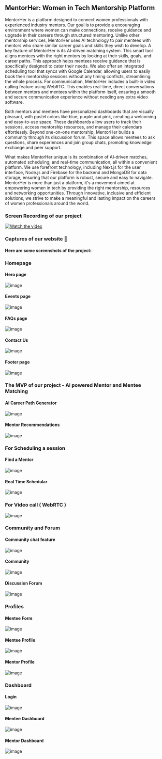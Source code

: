 ## MentorHer: Women in Tech Mentorship Platform

MentorHer is a platform designed to connect women professionals with experienced industry mentors. Our goal is to provide a encouraging environment where women can make connections, receive guidance and upgrade in their careers through structured mentoring. Unlike other mentorship services, MentorHer uses AI technology to pair mentees with mentors who share similar career goals and skills they wish to develop. A key feature of MentorHer is its AI-driven matching system. This smart tool aligns mentees with the right mentors by looking at their skills, goals, and career paths. This approach helps mentees receive guidance that is specifically designed to cater their needs. We also offer an integrated scheduling tool that syncs with Google Calendar, allowing users to easily book their mentorship sessions without any timing conflicts, streamlining the whole process. For communication, MentorHer includes a built-in video calling feature using WebRTC. This enables real-time, direct conversations between mentors and mentees within the platform itself, ensuring a smooth and secure communication experience without needing any extra video software. 

Both mentors and mentees have personalized dashboards that are visually pleasant, with pastel colors like blue, purple and pink, creating a welcoming and easy-to-use space. These dashboards allow users to track their sessions, access mentorship resources, and manage their calendars effortlessly. Beyond one-on-one mentorship, MentorHer builds a community through its discussion forum. This space allows mentees to ask questions, share experiences and join group chats, promoting knowledge exchange and peer support. 

What makes MentorHer unique is its combination of AI-driven matches, automated scheduling, and real-time communication, all within a convenient platform. We use forefront technology, including Next.js for the user interface, Node.js and Firebase for the backend and MongoDB for data storage, ensuring that our platform is robust, secure and easy to navigate. MentorHer is more than just a platform, it's a movement aimed at empowering women in tech by providing the right mentorship, resources and networking opportunities. Through innovative, inclusive and efficient solutions, we strive to make a meaningful and lasting impact on the careers of women professionals around the world.

### Screen Recording of our project  

[![Watch the video](https://github.com/user-attachments/assets/1054b93e-a3a1-41b5-80f1-7e5c4bcc3146)](https://drive.google.com/file/d/1kUQZ_JMwqAvhpdqyblzi2mh6FM9H-aR2/view)


### Captures of our website 📸
#### Here are some screenshots of the project:

### Homepage  

#### Hero page  

![image](https://github.com/user-attachments/assets/0672114a-6332-45e0-8fde-763e6deb2b00)

#### Events page  

![image](https://github.com/user-attachments/assets/821bbc1d-add9-4849-abce-9393d430c801)

#### FAQs page  

![image](https://github.com/user-attachments/assets/0d7322c2-fcb7-4e2c-b163-adafd08deb19)

#### Contact Us  

![image](https://github.com/user-attachments/assets/ba318be2-dfb6-4e63-8b55-5c7e2fa13df5)

#### Footer page

![image](https://github.com/user-attachments/assets/27c23d97-66ee-482f-a9ec-1f14a6c44467)  


### The MVP of our project - AI powered Mentor and Mentee Matching

#### AI Career Path Generator 

![image](https://github.com/user-attachments/assets/727f8c89-0be1-45e5-a26e-2d95a2320148)

#### Mentor Recommendations

![image](https://github.com/user-attachments/assets/12a06b3d-13ed-4dd5-aee5-4f88345eb2a0)  


### For Scheduling a session 

#### Find a Mentor

![image](https://github.com/user-attachments/assets/9bdcff88-8abc-4364-81dc-9868b0a3f63f)  

#### Real Time Schedular

![image](https://github.com/user-attachments/assets/8c6f7383-c0df-4266-9f9e-eb88a77d550f)


### For Video call ( WebRTC )

![image](https://github.com/user-attachments/assets/fda3d48d-60d1-4cfb-98d6-2ee012a1685c)


### Community and Forum

#### Community chat feature

![image](https://github.com/user-attachments/assets/0aa2ff81-3e1c-41e6-9b24-6ce0d4838352)

#### Community

![image](https://github.com/user-attachments/assets/59840dae-4e8d-461c-b8d8-4a7fa917b46f)

#### Discussion Forum

![image](https://github.com/user-attachments/assets/1ccc2bf5-2461-40ca-89d6-c2972b8a8bd0)


### Profiles

#### Mentee Form

![image](https://github.com/user-attachments/assets/f17b094b-cd20-4273-b468-1691ecd98503)

#### Mentee Profile

![image](https://github.com/user-attachments/assets/e49eb455-0368-4dc7-8e66-4c14a3d2bbbd)

#### Mentor Profile

![image](https://github.com/user-attachments/assets/a56556a1-85d5-408a-9ece-73d3995ab0c4)


### Dashboard

#### Login

![image](https://github.com/user-attachments/assets/996b9aad-8d6d-4075-a782-857a81b82618)

#### Mentee Dashboard

![image](https://github.com/user-attachments/assets/44813860-c64b-40a6-b92f-b18152c12339)

#### Mentor Dashboard

![image](https://github.com/user-attachments/assets/a1fd7dfe-9b81-4af6-95ed-f8e622dedd72)












